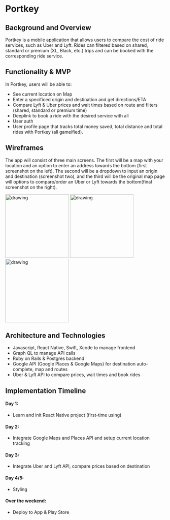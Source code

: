 # Portkey

## Background and Overview

Portkey is a mobile application that allows users to compare the cost of ride services, such as Uber and Lyft. Rides can filtered based on shared, standard or premium (XL, Black, etc.) trips and can be booked with the corresponding ride service.

## Functionality & MVP

In Portkey, users will be able to:
* See current location on Map
* Enter a specificed origin and destination and get directions/ETA
* Compare Lyft & Uber prices and wait times based on route and filters (shared, standard or premium time)
* Deeplink to book a ride with the desired service with all 
* User auth
* User profile page that tracks total money saved, total distance and total rides with Portkey (all gameified).


## Wireframes

The app will consist of three main screens. The first will be a map with your location and an option to enter an address towards the bottom (first screenshot on the left). The second will be a dropdown to input an origin and destination (screenshot two), and the third will be the original map page will options to compare/order an Uber or Lyft towards the bottom(final screenshot on the right).

<div display="flex">
<img src="https://i.imgur.com/uP0Vtjn.jpg" alt="drawing" width="200"/>
<img src="https://i.imgur.com/OwGLHHv.png" alt="drawing" width="200" margin="20"/>
<img src="https://i.imgur.com/dwP5h1v.jpg" alt="drawing" width="200"/>

</div>

## Architecture and Technologies

* Javascript, React Native, Swift, Xcode to manage frontend
* Graph QL to manage API calls
* Ruby on Rails & Postgres backend
* Google API (Google Places & Google Maps) for destination auto-complete, map and routes
* Uber & Lyft API to compare prices, wait times and book rides

## Implementation Timeline

#### Day 1:

* Learn and init React Native project (first-time using)

#### Day 2:

* Integrate Google Maps and Places API and setup current location tracking

#### Day 3:

* Integrate Uber and Lyft API, compare prices based on destination

#### Day 4/5:

* Styling

#### Over the weekend:

* Deploy to App & Play Store

